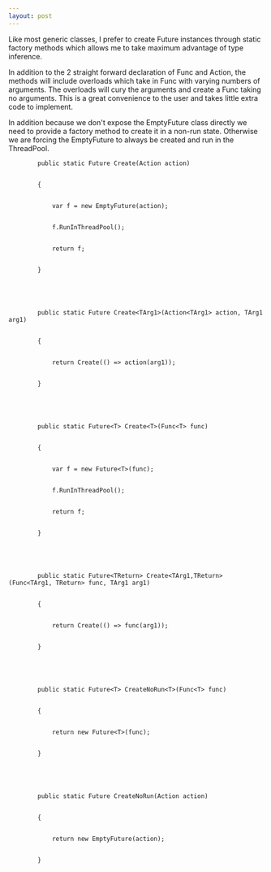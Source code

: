 ```yaml
---
layout: post
---
```

Like most generic classes, I prefer to create Future instances through static
factory methods which allows me to take maximum advantage of type inference.

In addition to the 2 straight forward declaration of Func<T> and Action, the
methods will include overloads which take in Func<T> with varying numbers of
arguments.  The overloads will cury the arguments and create a Func<T> taking
no arguments.  This is a great convenience to the user and takes little extra
code to implement.

In addition because we don't expose the EmptyFuture class directly we need to
provide a factory method to create it in a non-run state.  Otherwise we are
forcing the EmptyFuture to always be created and run in the ThreadPool.

    
    
            public static Future Create(Action action)


            {


                var f = new EmptyFuture(action);


                f.RunInThreadPool();


                return f;


            }


    


            public static Future Create<TArg1>(Action<TArg1> action, TArg1 arg1)


            {


                return Create(() => action(arg1));


            }


    


            public static Future<T> Create<T>(Func<T> func)


            {


                var f = new Future<T>(func);


                f.RunInThreadPool();


                return f;


            }


    


            public static Future<TReturn> Create<TArg1,TReturn>(Func<TArg1, TReturn> func, TArg1 arg1)


            {


                return Create(() => func(arg1));


            }


    


            public static Future<T> CreateNoRun<T>(Func<T> func)


            {


                return new Future<T>(func);


            }


    


            public static Future CreateNoRun(Action action)


            {


                return new EmptyFuture(action);


            }


    

